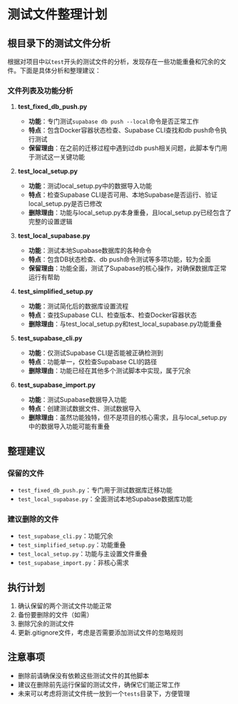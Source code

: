 # 测试文件整理计划

## 根目录下的测试文件分析

根据对项目中以`test`开头的测试文件的分析，发现存在一些功能重叠和冗余的文件。下面是具体分析和整理建议：

### 文件列表及功能分析

1. **test_fixed_db_push.py**
   - **功能**：专门测试`supabase db push --local`命令是否正常工作
   - **特点**：包含Docker容器状态检查、Supabase CLI查找和db push命令执行测试
   - **保留理由**：在之前的迁移过程中遇到过db push相关问题，此脚本专门用于测试这一关键功能

2. **test_local_setup.py**
   - **功能**：测试local_setup.py中的数据导入功能
   - **特点**：检查Supabase CLI是否可用、本地Supabase是否运行、验证local_setup.py是否已修改
   - **删除理由**：功能与local_setup.py本身重叠，且local_setup.py已经包含了完整的设置逻辑

3. **test_local_supabase.py**
   - **功能**：测试本地Supabase数据库的各种命令
   - **特点**：包含DB状态检查、db push命令测试等多项功能，较为全面
   - **保留理由**：功能全面，测试了Supabase的核心操作，对确保数据库正常运行有帮助

4. **test_simplified_setup.py**
   - **功能**：测试简化后的数据库设置流程
   - **特点**：查找Supabase CLI、检查版本、检查Docker容器状态
   - **删除理由**：与test_local_setup.py和test_local_supabase.py功能重叠

5. **test_supabase_cli.py**
   - **功能**：仅测试Supabase CLI是否能被正确检测到
   - **特点**：功能单一，仅检查Supabase CLI的路径
   - **删除理由**：功能已经在其他多个测试脚本中实现，属于冗余

6. **test_supabase_import.py**
   - **功能**：测试Supabase数据导入功能
   - **特点**：创建测试数据文件、测试数据导入
   - **删除理由**：虽然功能独特，但不是项目的核心需求，且与local_setup.py中的数据导入功能可能有重叠

## 整理建议

### 保留的文件
- `test_fixed_db_push.py`：专门用于测试数据库迁移功能
- `test_local_supabase.py`：全面测试本地Supabase数据库功能

### 建议删除的文件
- `test_supabase_cli.py`：功能冗余
- `test_simplified_setup.py`：功能重叠
- `test_local_setup.py`：功能与主设置文件重叠
- `test_supabase_import.py`：非核心需求

## 执行计划

1. 确认保留的两个测试文件功能正常
2. 备份要删除的文件（如需）
3. 删除冗余的测试文件
4. 更新.gitignore文件，考虑是否需要添加测试文件的忽略规则

## 注意事项

- 删除前请确保没有依赖这些测试文件的其他脚本
- 建议在删除前先运行保留的测试文件，确保它们能正常工作
- 未来可以考虑将测试文件统一放到一个`tests`目录下，方便管理